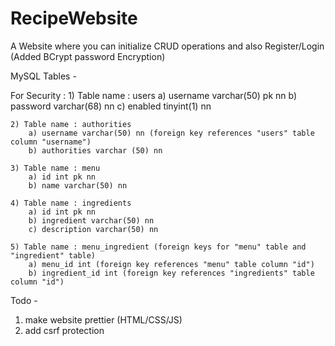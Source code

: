 # RecipeWebsite
A Website where you can initialize CRUD operations and also Register/Login (Added BCrypt password Encryption)

MySQL Tables - 

  For Security : 
    1) Table name : users
        a) username varchar(50) pk nn
        b) password varchar(68) nn
        c) enabled tinyint(1) nn
        
    2) Table name : authorities 
        a) username varchar(50) nn (foreign key references "users" table column "username")
        b) authorities varchar (50) nn
        
    3) Table name : menu
        a) id int pk nn
        b) name varchar(50) nn
        
    4) Table name : ingredients
        a) id int pk nn
        b) ingredient varchar(50) nn
        c) description varchar(50) nn
        
    5) Table name : menu_ingredient (foreign keys for "menu" table and "ingredient" table)
        a) menu_id int (foreign key references "menu" table column "id")
        b) ingredient_id int (foreign key references "ingredients" table column "id")

Todo - 
  1) make website prettier (HTML/CSS/JS)
  2) add csrf protection
